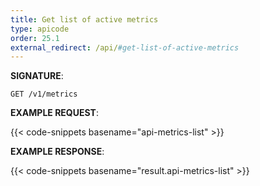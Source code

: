 ```yaml
---
title: Get list of active metrics
type: apicode
order: 25.1
external_redirect: /api/#get-list-of-active-metrics
---
```



**SIGNATURE**:

`GET /v1/metrics`

**EXAMPLE REQUEST**:

{{< code-snippets basename="api-metrics-list" >}}

**EXAMPLE RESPONSE**:

{{< code-snippets basename="result.api-metrics-list" >}}
